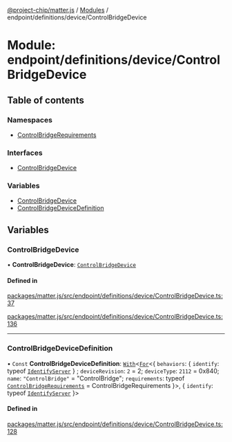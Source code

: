 [@project-chip/matter.js](../README.md) / [Modules](../modules.md) / endpoint/definitions/device/ControlBridgeDevice

# Module: endpoint/definitions/device/ControlBridgeDevice

## Table of contents

### Namespaces

- [ControlBridgeRequirements](endpoint_definitions_device_ControlBridgeDevice.ControlBridgeRequirements.md)

### Interfaces

- [ControlBridgeDevice](../interfaces/endpoint_definitions_device_ControlBridgeDevice.ControlBridgeDevice.md)

### Variables

- [ControlBridgeDevice](endpoint_definitions_device_ControlBridgeDevice.md#controlbridgedevice)
- [ControlBridgeDeviceDefinition](endpoint_definitions_device_ControlBridgeDevice.md#controlbridgedevicedefinition)

## Variables

### ControlBridgeDevice

• **ControlBridgeDevice**: [`ControlBridgeDevice`](../interfaces/endpoint_definitions_device_ControlBridgeDevice.ControlBridgeDevice.md)

#### Defined in

[packages/matter.js/src/endpoint/definitions/device/ControlBridgeDevice.ts:37](https://github.com/project-chip/matter.js/blob/904d0c9b952b91f28a21803759c5e5c66ee4d272/packages/matter.js/src/endpoint/definitions/device/ControlBridgeDevice.ts#L37)

[packages/matter.js/src/endpoint/definitions/device/ControlBridgeDevice.ts:136](https://github.com/project-chip/matter.js/blob/904d0c9b952b91f28a21803759c5e5c66ee4d272/packages/matter.js/src/endpoint/definitions/device/ControlBridgeDevice.ts#L136)

___

### ControlBridgeDeviceDefinition

• `Const` **ControlBridgeDeviceDefinition**: [`With`](node_export._internal_.md#with)\<[`For`](behavior_cluster_export._internal_.EndpointType.md#for)\<\{ `behaviors`: \{ `identify`: typeof [`IdentifyServer`](behavior_definitions_identify_export.IdentifyServer.md)  } ; `deviceRevision`: ``2`` = 2; `deviceType`: ``2112`` = 0x840; `name`: ``"ControlBridge"`` = "ControlBridge"; `requirements`: typeof [`ControlBridgeRequirements`](endpoint_definitions_device_ControlBridgeDevice.ControlBridgeRequirements.md) = ControlBridgeRequirements }\>, \{ `identify`: typeof [`IdentifyServer`](behavior_definitions_identify_export.IdentifyServer.md)  }\>

#### Defined in

[packages/matter.js/src/endpoint/definitions/device/ControlBridgeDevice.ts:128](https://github.com/project-chip/matter.js/blob/904d0c9b952b91f28a21803759c5e5c66ee4d272/packages/matter.js/src/endpoint/definitions/device/ControlBridgeDevice.ts#L128)
